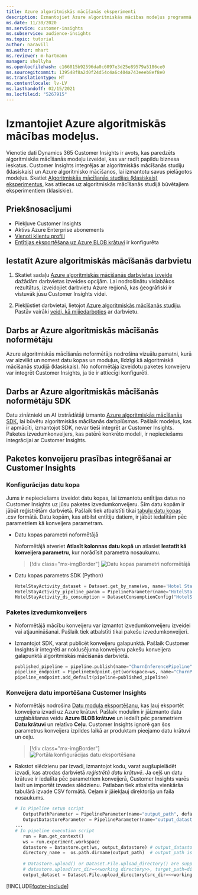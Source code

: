 ```yaml
---
title: Azure algoritmiskās mācīšanās eksperimenti
description: Izmantojiet Azure algoritmiskās mācības modeļus programmā Dynamics 365 Customer Insights.
ms.date: 11/30/2020
ms.service: customer-insights
ms.subservice: audience-insights
ms.topic: tutorial
author: naravill
ms.author: mhart
ms.reviewer: m-hartmann
manager: shellyha
ms.openlocfilehash: c166015b92596da0c6097e3d25e89579a5186ce0
ms.sourcegitcommit: 139548f8a2d0f24d54c4a6c404a743eeeb8ef8e0
ms.translationtype: HT
ms.contentlocale: lv-LV
ms.lasthandoff: 02/15/2021
ms.locfileid: "5267915"
---
```

# <a name="use-azure-machine-learning-based-models"></a>Izmantojiet Azure algoritmiskās mācības modeļus.

Vienotie dati Dynamics 365 Customer Insights ir avots, kas paredzēts algoritmiskās mācīšanās modeļu izveidei, kas var radīt papildu biznesa ieskatus. Customer Insights integrējas ar algoritmiskās mācīšanās studiju (klasiskais) un Azure algoritmisko mācīšanos, lai izmantotu savus pielāgotos modeļus. Skatiet [Algoritmiskās mācīšanās studijas (klasiskais) eksperimentus](machine-learning-studio-experiments.md), kas attiecas uz algoritmiskās mācīšanās studijā būvētajiem eksperimentiem (klasiskie). 

## <a name="prerequisites"></a>Priekšnosacījumi

- Piekļuve Customer Insights
- Aktīvs Azure Enterprise abonements
- [Vienoti klientu profili](data-unification.md)
- [Entītijas eksportēšana uz Azure BLOB krātuvi](export-azure-blob-storage.md) ir konfigurēta

## <a name="set-up-azure-machine-learning-workspace"></a>Iestatīt Azure algoritmiskās mācīšanās darbvietu

1. Skatiet sadaļu [Azure algoritmiskās mācīšanās darbvietas izveide](https://docs.microsoft.com/azure/machine-learning/concept-workspace#-create-a-workspace) dažādām darbvietas izveides opcijām. Lai nodrošinātu vislabākos rezultātus, izveidojiet darbvietu Azure reģionā, kas ģeogrāfiski ir vistuvāk jūsu Customer Insights videi.

1. Piekļūstiet darbvietai, lietojot [Azure algoritmiskās mācīšanās studiju](https://ml.azure.com/). Pastāv vairāki [veidi, kā mijiedarboties](https://docs.microsoft.com/azure/machine-learning/concept-workspace#tools-for-workspace-interaction) ar darbvietu.

## <a name="work-with-azure-machine-learning-designer"></a>Darbs ar Azure algoritmiskās mācīšanās noformētāju

Azure algoritmiskās mācīšanās noformētājs nodrošina vizuālu pamatni, kurā var aizvilkt un nomest datu kopas un moduļus, līdzīgi kā algoritmiskā mācīšanās studijā (klasiskais). No noformētāja izveidotu paketes konveijeru var integrēt Customer Insights, ja tie ir attiecīgi konfigurēti. 
   
## <a name="working-with-azure-machine-learning-sdk"></a>Darbs ar Azure algoritmiskās mācīšanās noformētāju SDK

Datu zinātnieki un AI izstrādātāji izmanto [Azure algoritmiskās mācīšanās SDK](https://docs.microsoft.com/python/api/overview/azure/ml/?view=azure-ml-py&preserve-view=true), lai būvētu algoritmiskās mācīšanās darbplūsmas. Pašlaik modeļus, kas ir apmācīti, izmantojot SDK, nevar tieši integrēt ar Customer Insights. Paketes izvedumkonveijers, kas patērē konkrēto modeli, ir nepieciešams integrācijai ar Customer Insights.

## <a name="batch-pipeline-requirements-to-integrate-with-customer-insights"></a>Paketes konveijeru prasības integrēšanai ar Customer Insights

### <a name="dataset-configuration"></a>Konfigurācijas datu kopa

Jums ir nepieciešams izveidot datu kopas, lai izmantotu entītijas datus no Customer Insights uz jūsu paketes izvedumkonveijeru. Šīm datu kopām ir jābūt reģistrētām darbvietā. Pašlaik tiek atbalstīti tikai [tabulu datu kopas](https://docs.microsoft.com/azure/machine-learning/how-to-create-register-datasets#tabulardataset) .csv formātā. Datu kopām, kas atbilst entītiju datiem, ir jābūt iedalītām pēc parametriem kā konveijera parametram.
   
* Datu kopas parametri noformētājā
   
     Noformētājā atveriet **Atlasīt kolonnas datu kopā** un atlasiet **Iestatīt kā konveijera parametru**, kur norādīsit parametra nosaukumu.

     > [!div class="mx-imgBorder"]
     > ![Datu kopas parametri noformētājā](media/intelligence-designer-dataset-parameters.png "Datu kopas parametri noformētājā")
   
* Datu kopas parametrs SDK (Python)
   
   ```python
   HotelStayActivity_dataset = Dataset.get_by_name(ws, name='Hotel Stay Activity Data')
   HotelStayActivity_pipeline_param = PipelineParameter(name="HotelStayActivity_pipeline_param", default_value=HotelStayActivity_dataset)
   HotelStayActivity_ds_consumption = DatasetConsumptionConfig("HotelStayActivity_dataset", HotelStayActivity_pipeline_param)
   ```

### <a name="batch-inference-pipeline"></a>Paketes izvedumkonveijers
  
* Noformētājā mācību konveijeru var izmantot izvedumkonveijeru izveidei vai atjaunināšanai. Pašlaik tiek atbalstīti tikai pakešu izvedumkonveijeri.

* Izmantojot SDK, varat publicēt konveijeru galapunktā. Pašlaik Customer Insights ir integrēti ar noklusējuma konveijeru pakešu konveijera galapunktā algoritmiskās mācīšanās darbvietā.
   
   ```python
   published_pipeline = pipeline.publish(name="ChurnInferencePipeline", description="Published Churn Inference pipeline")
   pipeline_endpoint = PipelineEndpoint.get(workspace=ws, name="ChurnPipelineEndpoint") 
   pipeline_endpoint.add_default(pipeline=published_pipeline)
   ```

### <a name="import-pipeline-data-into-customer-insights"></a>Konveijera datu importēšana Customer Insights

* Noformētājs nodrošina [Datu moduļa eksportēšanu](https://docs.microsoft.com/azure/machine-learning/algorithm-module-reference/export-data), kas ļauj eksportēt konveijera izvadi uz Azure krātuvi. Pašlaik modulim ir jāizmanto datu uzglabāšanas veidu **Azure BLOB krātuve** un iedalīt pēc parametriem **Datu krātuvi** un relatīvo **Ceļu**. Customer Insights ignorē gan šos parametrus konveijera izpildes laikā ar produktam pieejamo datu krātuvi un ceļu.
   > [!div class="mx-imgBorder"]
   > ![Portāla konfigurācijas datu eksportēšana](media/intelligence-designer-importdata.png "Datu moduļa konfigurācijas eksportēšana")
   
* Rakstot slēdzienu par izvadi, izmantojot kodu, varat augšupielādēt izvadi, kas atrodas darbvietā *reģistrētā datu krātuvē*. Ja ceļš un datu krātuve ir iedalīta pēc parametriem konveijerā, Customer Insights varēs lasīt un importēt izvades slēdzienu. Patlaban tiek atbalstīta vienkārša tabulārā izvade CSV formātā. Ceļam ir jāiekļauj direktorija un faila nosaukums.

   ```python
   # In Pipeline setup script
      OutputPathParameter = PipelineParameter(name="output_path", default_value="HotelChurnOutput/HotelChurnOutput.csv")
      OutputDatastoreParameter = PipelineParameter(name="output_datastore", default_value="workspaceblobstore")
   ...
   # In pipeline execution script
      run = Run.get_context()
      ws = run.experiment.workspace
      datastore = Datastore.get(ws, output_datastore) # output_datastore is parameterized
      directory_name =  os.path.dirname(output_path)  # output_path is parameterized.
      
      # Datastore.upload() or Dataset.File.upload_directory() are supported methods to uplaod the data
      # datastore.upload(src_dir=<<working directory>>, target_path=directory_name, overwrite=False, show_progress=True)
      output_dataset = Dataset.File.upload_directory(src_dir=<<working directory>>, target = (datastore, directory_name)) # Remove trailing "/" from directory_name
   ```


[!INCLUDE[footer-include](../includes/footer-banner.md)]